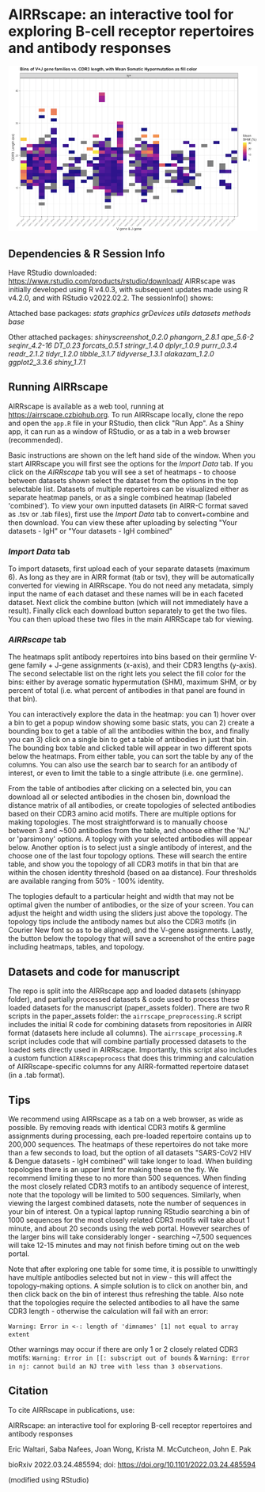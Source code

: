 # AIRRscape: an interactive tool for exploring B-cell receptor repertoires and antibody responses  

![](fig2b_forcomms.png)

## Dependencies & R Session Info
Have RStudio downloaded: https://www.rstudio.com/products/rstudio/download/
AIRRscape was initially developed using R v4.0.3, with subsequent updates made using R v4.2.0, and with RStudio v2022.02.2. The sessionInfo() shows:

Attached base packages:
	_stats graphics grDevices utils datasets methods base_

Other attached packages:
	_shinyscreenshot_0.2.0 phangorn_2.8.1 ape_5.6-2 seqinr_4.2-16 DT_0.23 forcats_0.5.1 stringr_1.4.0 dplyr_1.0.9 purrr_0.3.4 readr_2.1.2 tidyr_1.2.0 tibble_3.1.7 tidyverse_1.3.1 alakazam_1.2.0 ggplot2_3.3.6 shiny_1.7.1_

## Running AIRRscape
AIRRscape is available as a web tool, running at https://airrscape.czbiohub.org.
To run AIRRscape locally, clone the repo and open the ```app.R``` file in your RStudio, then click "Run App". As a Shiny app, it can run as a window of RStudio, or as a tab in a web browser (recommended).

Basic instructions are shown on the left hand side of the window. When you start AIRRscape you will first see the options for the _Import Data_ tab. If you click on the _AIRRscape_ tab you will see a set of heatmaps - to choose between datasets shown select the dataset from the options in the top selectable list. Datasets of multiple repertoires can be visualized either as separate heatmap panels, or as a single combined heatmap (labeled 'combined'). To view your own inputted datasets (in AIRR-C format saved as .tsv or .tab files), first use the _Import Data_ tab to convert+combine and then download. You can view these after uploading by selecting "Your datasets - IgH" or "Your datasets - IgH combined"

### _Import Data_ tab
To import datasets, first upload each of your separate datasets (maximum 6). As long as they are in AIRR format (tab or tsv), they will be automatically converted for viewing in AIRRscape. You do not need any metadata, simply input the name of each dataset and these names will be in each faceted dataset. Next click the combine button (which will not immediately have a result). Finally click each download button separately to get the two files. You can then upload these two files in the main AIRRScape tab for viewing.

### _AIRRscape_ tab
The heatmaps split antibody repertoires into bins based on their germline V-gene family + J-gene assignments (x-axis), and their CDR3 lengths (y-axis). The second selectable list on the right lets you select the fill color for the bins: either by average somatic hypermutation (SHM), maximum SHM, or by percent of total (i.e. what percent of antibodies in that panel are found in that bin).

You can interactively explore the data in the heatmap: you can 1) hover over a bin to get a popup window showing some basic stats, you can 2) create a bounding box to get a table of all the antibodies within the box, and finally you can 3) click on a single bin to get a table of antibodies in just that bin. The bounding box table and clicked table will appear in two different spots below the heatmaps. From either table, you can sort the table by any of the columns. You can also use the search bar to search for an antibody of interest, or even to limit the table to a single attribute (i.e. one germline).

From the table of antibodies after clicking on a selected bin, you can download all or selected antibodies in the chosen bin, download the distance matrix of all antibodies, or create topologies of selected antibodies based on their CDR3 amino acid motifs. There are multiple options for making topologies. The most straightforward is to manually choose between 3 and ~500 antibodies from the table, and choose either the 'NJ' or 'parsimony' options. A toplogy with your selected antibodies will appear below. Another option is to select just a single antibody of interest, and the choose one of the last four topology options. These will search the entire table, and show you the topology of all CDR3 motifs in that bin that are within the chosen identity threshold (based on aa distance). Four thresholds are available ranging from 50% - 100% identity.

The toplogies default to a particular height and width that may not be optimal given the number of antibodies, or the size of your screen. You can adjust the height and width using the sliders just above the topology. The topology tips include the antibody names but also the CDR3 motifs (in Courier New font so as to be aligned), and the V-gene assignments. Lastly, the button below the topology that will save a screenshot of the entire page including heatmaps, tables, and topology.

## Datasets and code for manuscript
The repo is split into the AIRRscape app and loaded datasets (shinyapp folder), and partially processed datasets & code used to process these loaded datasets for the manuscript (paper_assets folder). There are two R scripts in the paper_assets folder: the ```airrscape_preprocessing.R``` script includes the initial R code for combining datasets from repositories in AIRR format (datasets here include all columns). The ```airrscape_processing.R``` script includes code that will combine partially processed datasets to the loaded sets directly used in AIRRscape. Importantly, this script also includes a custom function ```AIRRscapeprocess``` that does this trimming and calculation of AIRRscape-specific columns for any AIRR-formatted repertoire dataset (in a .tab format).

## Tips
We recommend using AIRRscape as a tab on a web browser, as wide as possible. By removing reads with identical CDR3 motifs & germline assignments during processing, each pre-loaded repertoire contains up to 200,000 sequences. The heatmaps of these repertoires do not take more than a few seconds to load, but the option of all datasets "SARS-CoV2 HIV & Dengue datasets - IgH combined" will take longer to load.
When building topologies there is an upper limit for making these on the fly. We recommend limiting these to no more than 500 sequences. When finding the most closely related CDR3 motifs to an antibody sequence of interest, note that the topology will be limited to 500 sequences. Similarly, when viewing the largest combined datasets, note the number of sequences in your bin of interest. On a typical laptop running RStudio searching a bin of 1000 sequences for the most closely related CDR3 motifs will take about 1 minute, and about 20 seconds using the web portal. However searches of the larger bins will take considerably longer - searching ~7,500 sequences will take 12-15 minutes and may not finish before timing out on the web portal.

Note that after exploring one table for some time, it is possible to unwittingly have multiple antibodies selected but not in view - this will affect the topology-making options. A simple solution is to click on another bin, and then click back on the bin of interest thus refreshing the table. Also note that the topologies require the selected antibodies to all have the same CDR3 length - otherwise the calculation will fail with an error:
```{r}
Warning: Error in <-: length of 'dimnames' [1] not equal to array extent
```
Other warnings may occur if there are only 1 or 2 closely related CDR3 motifs: ```Warning: Error in [[: subscript out of bounds``` & ```Warning: Error in nj: cannot build an NJ tree with less than 3 observations```.

## Citation
To cite AIRRscape in publications, use:

AIRRscape: an interactive tool for exploring B-cell receptor repertoires and antibody responses

Eric Waltari, Saba Nafees, Joan Wong, Krista M. McCutcheon, John E. Pak

bioRxiv 2022.03.24.485594; doi: https://doi.org/10.1101/2022.03.24.485594

(modified using RStudio)
